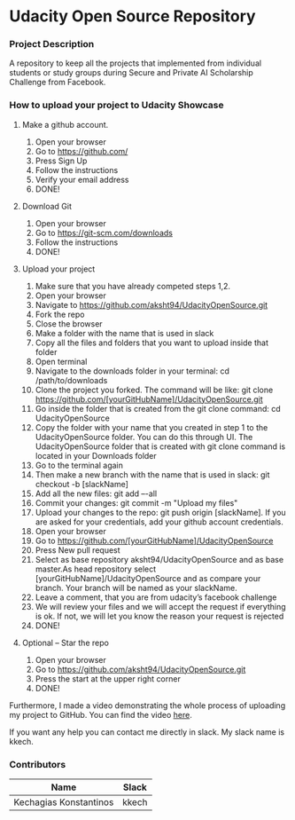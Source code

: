 # Udacity Open Source Repository

### Project Description
A repository to keep all the projects that implemented from individual students or study groups during Secure and Private AI Scholarship Challenge from Facebook.

### How to upload your project to Udacity Showcase
1. Make a github account.
    1. Open your browser
    2. Go to https://github.com/
    3. Press Sign Up
    4. Follow the instructions
    5. Verify your email address
    6. DONE!
2. Download Git
    1. Open your browser
    2. Go to https://git-scm.com/downloads
    3. Follow the instructions
    4. DONE!
3. Upload your project
    1.	Make sure that you have already competed steps 1,2.
    2.  Open your browser
    3.  Navigate to https://github.com/aksht94/UdacityOpenSource.git
    4.  Fork the repo
    5. Close the browser
    6.	Make a folder with the name that is used in slack
    7.	Copy all the files and folders that you want to upload inside that folder
    8.	Open terminal
    9.	Navigate to the downloads folder in your terminal: cd /path/to/downloads
    10.	Clone the project you forked. The command will be like: git clone https://github.com/[yourGitHubName]/UdacityOpenSource.git
    11.	Go inside the folder that is created from the git clone command: cd UdacityOpenSource
    12.	Copy the folder with your name that you created in step 1 to the UdacityOpenSource folder. You can do this through UI. The UdacityOpenSource folder that is created with git clone command is located in your Downloads folder
    13.	Go to the terminal again
    14.	Then make a new branch with the name that is used in slack: git checkout -b [slackName]
    15.	Add all the new files: git add –-all
    16.	Commit your changes: git commit -m "Upload my files"
    17.	Upload your changes to the repo: git push origin [slackName]. If you are asked for your credentials, add your github account credentials.
    18.	Open your browser
    19.	Go to https://github.com/[yourGitHubName]/UdacityOpenSource
    20.	Press New pull request
    21.	Select as base repository aksht94/UdacityOpenSource and as base master.As head repository select [yourGitHubName]/UdacityOpenSource and as compare your branch. Your branch will be named as your slackName.
    22.	Leave a comment, that you are from udacity’s facebook challenge
    23.	We will review your files and we will accept the request if everything is ok. If not, we will let you know the reason your request is rejected
    24.	DONE!


4.	Optional – Star the repo
    1.	Open your browser
    2.	Go to https://github.com/aksht94/UdacityOpenSource.git
    3.	Press the start at the upper right corner
    4.	DONE!

Furthermore, I made a video demonstrating the whole process of uploading my project to GitHub. You can find the video [here](https://youtu.be/6UUci4sQfys).

If you want any help you can contact me directly in slack. My slack name is kkech.

### Contributors

| Name | Slack |
| ------ | ------ |
| Kechagias Konstantinos | kkech |
